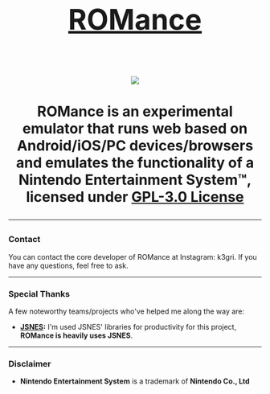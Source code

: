 <h1 align="center">
    <a href="https://github.com/skyline-emu/skyline" target="_blank">
        <h1>ROMance<h1>
    </a>
    <img src="https://forthebadge.com/generator/?plabel=built+for&slabel=web"/>
</h1>
<p align="center">
    <b>ROMance</b> is an experimental emulator that runs web based on <b>Android/iOS/PC</b> devices/browsers and emulates the functionality of a <b>Nintendo Entertainment System™</b>, licensed under <a href="https://github.com/kegri/ROMance/blob/master/LICENSE.md"><b>GPL-3.0 License</b></a>
</p>

---

### Contact
You can contact the core developer of ROMance at Instagram: k3gri. If you have any questions, feel free to ask.

---

### Special Thanks
A few noteworthy teams/projects who've helped me along the way are:
* **[JSNES](https://github.com/bfirsh/jsnes):** I'm used JSNES' libraries for productivity for this project, **ROMance is heavily uses JSNES**.

---

### Disclaimer
* **Nintendo Entertainment System** is a trademark of **Nintendo Co., Ltd**
